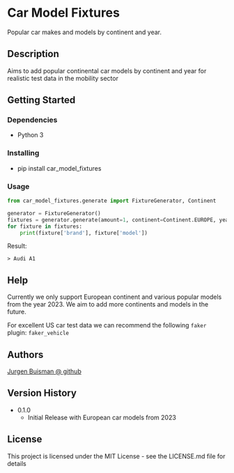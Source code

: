 # Car Model Fixtures
Popular car makes and models by continent and year.

## Description

Aims to add popular continental car models by continent and year for realistic test data in the mobility sector

## Getting Started

### Dependencies

* Python 3

### Installing

* pip install car_model_fixtures

### Usage

```python
from car_model_fixtures.generate import FixtureGenerator, Continent

generator = FixtureGenerator()
fixtures = generator.generate(amount=1, continent=Continent.EUROPE, year=2023)
for fixture in fixtures:
    print(fixture['brand'], fixture['model'])
```

Result:
```
> Audi A1
```

## Help

Currently we only support European continent and various popular models from the 
year 2023. We aim to add more continents and models in the future.

For excellent US car test data we can recommend the following `faker` plugin: `faker_vehicle`

## Authors

[Jurgen Buisman @ github](https://github.com/Imperatus)

## Version History

* 0.1.0
    * Initial Release with European car models from 2023

## License

This project is licensed under the MIT License - see the LICENSE.md file for details
